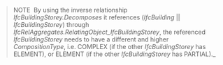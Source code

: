 > NOTE&nbsp; By using the inverse relationship _IfcBuildingStorey.Decomposes_ it references (_IfcBuilding_ || _IfcBuildingStorey_) through _IfcRelAggregates.RelatingObject_IfcBuildingStorey_, the referenced 
_IfcBuildingStorey_ needs to have a different and higher
 _CompositionType_, i.e. COMPLEX (if the other _IfcBuildingStorey_ has ELEMENT), or ELEMENT (if the other
 _IfcBuildingStorey_ has PARTIAL)._